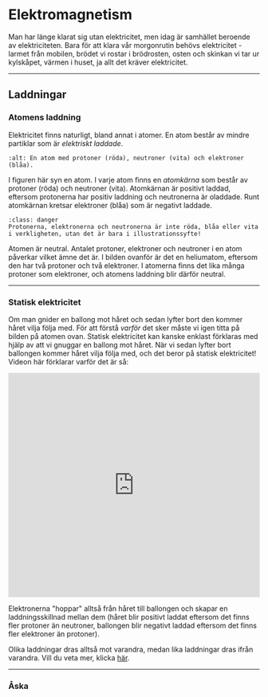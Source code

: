 # Elektromagnetism 

Man har länge klarat sig utan elektricitet, men idag är samhället beroende av elektriciteten. Bara för att klara vår morgonrutin behövs elektricitet - larmet från mobilen, brödet vi rostar i brödrosten, osten och skinkan vi tar ur kylskåpet, värmen i huset, ja allt det kräver elektricitet. 

_____________________________________________

## Laddningar

### Atomens laddning

Elektricitet finns naturligt, bland annat i atomer. En atom består av mindre partiklar som är *elektriskt laddade*. 

```{image} img/img-9/Atomen.png
:alt: En atom med protoner (röda), neutroner (vita) och elektroner (blåa).
```

I figuren här syn en atom. I varje atom finns en *atomkärna* som består av protoner (röda) och neutroner (vita). Atomkärnan är positivt laddad, eftersom protonerna har positiv laddning och neutronerna är oladdade. Runt atomkärnan kretsar elektroner (blåa) som är negativt laddade. 

```{admonition} Varning
:class: danger
Protonerna, elektronerna och neutronerna är inte röda, blåa eller vita i verkligheten, utan det är bara i illustrationssyfte!
```

Atomen är neutral. Antalet protoner, elektroner och neutroner i en atom påverkar vilket ämne det är. I bilden ovanför är det en heliumatom, eftersom den har två protoner och två elektroner. I atomerna finns det lika många protoner som elektroner, och atomens laddning blir därför neutral. 

_____________________________________________

### Statisk elektricitet

Om man gnider en ballong mot håret och sedan lyfter bort den kommer håret vilja följa med. För att förstå *varför* det sker måste vi igen titta på bilden på atomen ovan. Statisk elektricitet kan kanske enklast förklaras med hjälp av att vi gnuggar en ballong mot håret. När vi sedan lyfter bort ballongen kommer håret vilja följa med, och det beror på statisk elektricitet! Videon här förklarar varför det är så:

<iframe
    width="100%"
    max-width="800"
    height="450"
    src="https://www.youtube.com/embed/BxC-Kmf_qAs"
    frameborder="0"
    allow="autoplay; encrypted-media"
    allowfullscreen
>
</iframe>

Elektronerna "hoppar" alltså från håret till ballongen och skapar en laddningsskillnad mellan dem (håret blir positivt laddat eftersom det finns fler protoner än neutroner, ballongen blir negativt laddad eftersom det finns fler elektroner än protoner). 

Olika laddningar dras alltså mot varandra, medan lika laddningar dras ifrån varandra. Vill du veta mer, klicka <a href='https://mentiphy.se/kurser/fysik-1/elektricitet.html#laddningar'>här</a>. 

_____________________________________________

### Åska

